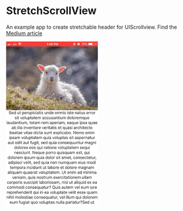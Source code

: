 # StretchScrollView

An example app to create stretchable header for UIScrollview. Find the [Medium article](https://medium.com/@Anantha1992/stretchable-header-view-in-scrollview-swift-5-ios-7c4bb689ac49?source=friends_link&sk=375fa4a650321445d897a6fb41170294)

![Image](./image.gif)
